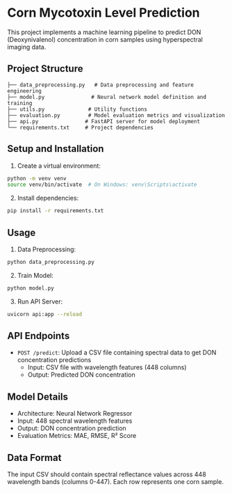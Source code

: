 # Corn Mycotoxin Level Prediction

This project implements a machine learning pipeline to predict DON (Deoxynivalenol) concentration in corn samples using hyperspectral imaging data.

## Project Structure
```
├── data_preprocessing.py   # Data preprocessing and feature engineering
├── model.py               # Neural network model definition and training
├── utils.py              # Utility functions
├── evaluation.py         # Model evaluation metrics and visualization
├── api.py               # FastAPI server for model deployment
└── requirements.txt     # Project dependencies
```

## Setup and Installation

1. Create a virtual environment:
```bash
python -m venv venv
source venv/bin/activate  # On Windows: venv\Scripts\activate
```

2. Install dependencies:
```bash
pip install -r requirements.txt
```

## Usage

1. Data Preprocessing:
```bash
python data_preprocessing.py
```

2. Train Model:
```bash
python model.py
```

3. Run API Server:
```bash
uvicorn api:app --reload
```

## API Endpoints

- `POST /predict`: Upload a CSV file containing spectral data to get DON concentration predictions
  - Input: CSV file with wavelength features (448 columns)
  - Output: Predicted DON concentration

## Model Details

- Architecture: Neural Network Regressor
- Input: 448 spectral wavelength features
- Output: DON concentration prediction
- Evaluation Metrics: MAE, RMSE, R² Score

## Data Format

The input CSV should contain spectral reflectance values across 448 wavelength bands (columns 0-447). Each row represents one corn sample. 